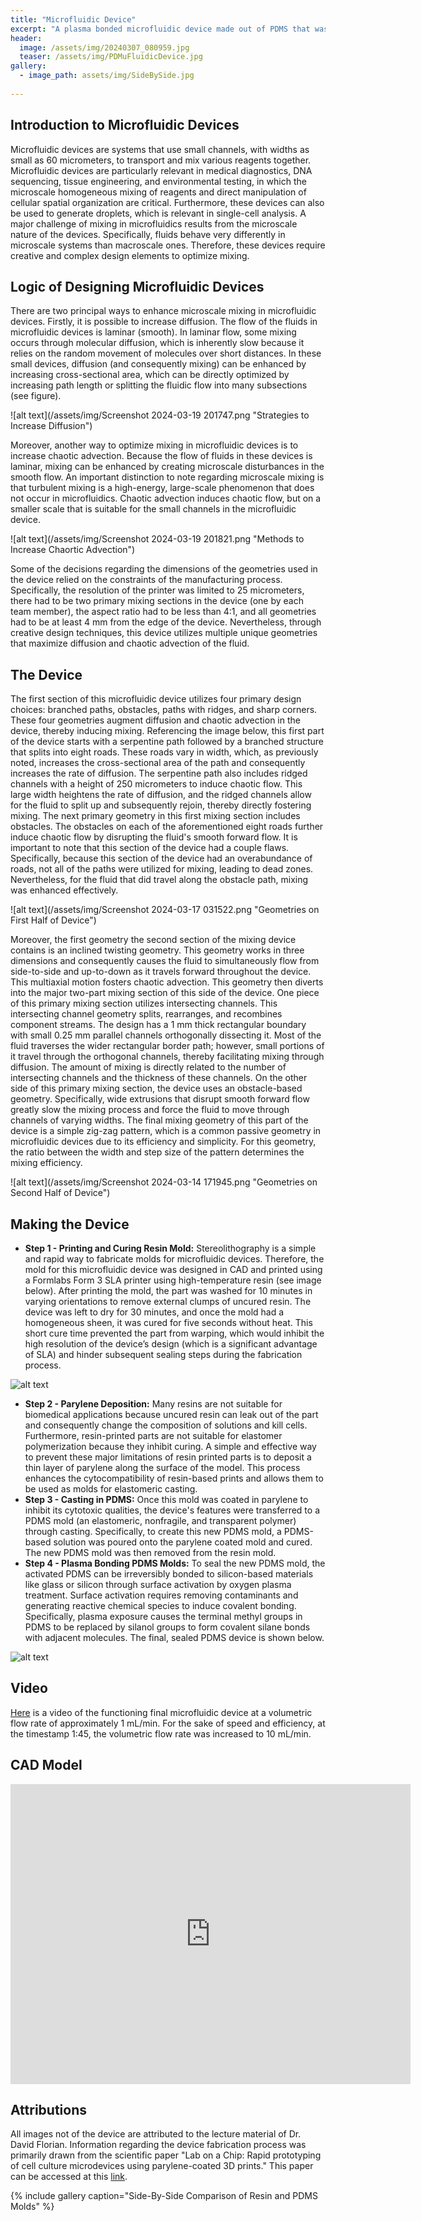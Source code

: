 ```yaml
---
title: "Microfluidic Device"
excerpt: "A plasma bonded microfluidic device made out of PDMS that was casted from a resin printed mold."
header:
  image: /assets/img/20240307_080959.jpg
  teaser: /assets/img/PDMuFluidicDevice.jpg
gallery:
  - image_path: assets/img/SideBySide.jpg
   
---
```


## Introduction to Microfluidic Devices

Microfluidic devices are systems that use small channels, with widths as small as 60 micrometers, to transport and mix various reagents together. Microfluidic devices are particularly relevant in medical diagnostics, DNA sequencing, tissue engineering, and environmental testing, in which the microscale homogeneous mixing of reagents and direct manipulation of cellular spatial organization are critical. Furthermore, these devices can also be used to generate droplets, which is relevant in single-cell analysis. A major challenge of mixing in microfluidics results from the microscale nature of the devices. Specifically, fluids behave very differently in microscale systems than macroscale ones. Therefore, these devices require creative and complex design elements to optimize mixing.  

## Logic of Designing Microfluidic Devices

There are two principal ways to enhance microscale mixing in microfluidic devices. Firstly, it is possible to increase diffusion. The flow of the fluids in microfluidic devices is laminar (smooth). In laminar flow, some mixing occurs through molecular diffusion, which is inherently slow because it relies on the random movement of molecules over short distances. In these small devices, diffusion (and consequently mixing) can be enhanced by increasing cross-sectional area, which can be directly optimized by increasing path length or splitting the fluidic flow into many subsections (see figure). 

![alt text](/assets/img/Screenshot 2024-03-19 201747.png "Strategies to Increase Diffusion")

Moreover, another way to optimize mixing in microfluidic devices is to increase chaotic advection. Because the flow of fluids in these devices is laminar, mixing can be enhanced by creating microscale disturbances in the smooth flow. An important distinction to note regarding microscale mixing is that turbulent mixing is a high-energy, large-scale phenomenon that does not occur in microfluidics. Chaotic advection induces chaotic flow, but on a smaller scale that is suitable for the small channels in the microfluidic device. 

![alt text](/assets/img/Screenshot 2024-03-19 201821.png "Methods to Increase Chaortic Advection")

Some of the decisions regarding the dimensions of the geometries used in the device relied on the constraints of the manufacturing process. Specifically, the resolution of the printer was limited to 25 micrometers, there had to be two primary mixing sections in the device (one by each team member), the aspect ratio had to be less than 4:1, and all geometries had to be at least 4 mm from the edge of the device. Nevertheless, through creative design techniques, this device utilizes multiple unique geometries that maximize diffusion and chaotic advection of the fluid.

## The Device

The first section of this microfluidic device utilizes four primary design choices: branched paths, obstacles, paths with ridges, and sharp corners. These four geometries augment diffusion and chaotic advection in the device, thereby inducing mixing. Referencing the image below, this first part of the device starts with a serpentine path followed by a branched structure that splits into eight roads. These roads vary in width, which, as previously noted, increases the cross-sectional area of the path and consequently increases the rate of diffusion. The serpentine path also includes ridged channels with a height of 250 micrometers to induce chaotic flow. This large width heightens the rate of diffusion, and the ridged channels allow for the fluid to split up and subsequently rejoin, thereby directly fostering mixing. The next primary geometry in this first mixing section includes obstacles. The obstacles on each of the aforementioned eight roads further induce chaotic flow by disrupting the fluid's smooth forward flow. It is important to note that this section of the device had a couple flaws. Specifically, because this section of the device had an overabundance of roads, not all of the paths were utilized for mixing, leading to dead zones. Nevertheless, for the fluid that did travel along the obstacle path, mixing was enhanced effectively.

![alt text](/assets/img/Screenshot 2024-03-17 031522.png "Geometries on First Half of Device")

Moreover, the first geometry the second section of the mixing device contains is an inclined twisting geometry. This geometry works in three dimensions and consequently causes the fluid to simultaneously flow from side-to-side and up-to-down as it travels forward throughout the device. This multiaxial motion fosters chaotic advection. This geometry then diverts into the major two-part mixing section of this side of the device. One piece of this primary mixing section utilizes intersecting channels. This intersecting channel geometry splits, rearranges, and recombines component streams. The design has a 1 mm thick rectangular boundary with small 0.25 mm parallel channels orthogonally dissecting it. Most of the fluid traverses the wider rectangular border path; however, small portions of it travel through the orthogonal channels, thereby facilitating mixing through diffusion. The amount of mixing is directly related to the number of intersecting channels and the thickness of these channels. On the other side of this primary mixing section, the device uses an obstacle-based geometry. Specifically, wide extrusions that disrupt smooth forward flow greatly slow the mixing process and force the fluid to move through channels of varying widths. The final mixing geometry of this part of the device is a simple zig-zag pattern, which is a common passive geometry in microfluidic devices due to its efficiency and simplicity. For this geometry, the ratio between the width and step size of the pattern determines the mixing efficiency. 

![alt text](/assets/img/Screenshot 2024-03-14 171945.png "Geometries on Second Half of Device")

## Making the Device

* **Step 1 - Printing and Curing Resin Mold:** Stereolithography is a simple and rapid way to fabricate molds for microfluidic devices. Therefore, the mold for this microfluidic device was designed in CAD and printed using a Formlabs Form 3 SLA printer using high-temperature resin (see image below). After printing the mold, the part was washed for 10 minutes in varying orientations to remove external clumps of uncured resin. The device was left to dry for 30 minutes, and once the mold had a homogeneous sheen, it was cured for five seconds without heat. This short cure time prevented the part from warping, which would inhibit the high resolution of the device’s design (which is a significant advantage of SLA) and hinder subsequent sealing steps during the fabrication process.  

![alt text](/assets/img/ResinMoldUFluidic.jpg "Resin Mold")

* **Step 2 - Parylene Deposition:** Many resins are not suitable for biomedical applications because uncured resin can leak out of the part and consequently change the composition of solutions and kill cells. Furthermore, resin-printed parts are not suitable for elastomer polymerization because they inhibit curing. A simple and effective way to prevent these major limitations of resin printed parts is to deposit a thin layer of parylene along the surface of the model. This process enhances the cytocompatibility of resin-based prints and allows them to be used as molds for elastomeric casting. 
* **Step 3 - Casting in PDMS:** Once this mold was coated in parylene to inhibit its cytotoxic qualities, the device's features were transferred to a PDMS mold (an elastomeric, nonfragile, and transparent polymer) through casting. Specifically, to create this new PDMS mold, a PDMS-based solution was poured onto the parylene coated mold and cured. The new PDMS mold was then removed from the resin mold.
* **Step 4 - Plasma Bonding PDMS Molds:** To seal the new PDMS mold, the activated PDMS can be irreversibly bonded to silicon-based materials like glass or silicon through surface activation by oxygen plasma treatment. Surface activation requires removing contaminants and generating reactive chemical species to induce covalent bonding. Specifically, plasma exposure causes the terminal methyl groups in PDMS to be replaced by silanol groups to form covalent silane bonds with adjacent molecules. The final, sealed PDMS device is shown below.

![alt text](/assets/img/PDMuFluidicDevice.jpg "Final PDMS Device")

## Video

[Here](https://youtu.be/6WT70_s9AQU) is a video of the functioning final microfluidic device at a volumetric flow rate of approximately 1 mL/min. For the sake of speed and efficiency, at the timestamp 1:45, the volumetric flow rate was increased to 10 mL/min.

## CAD Model
<iframe src="https://vanderbilt643.autodesk360.com/shares/public/SH512d4QTec90decfa6e4cdffd816f228146?mode=embed" width="640" height="480" allowfullscreen="true" webkitallowfullscreen="true" mozallowfullscreen="true"  frameborder="0"></iframe>

## Attributions

All images not of the device are attributed to the lecture material of Dr. David Florian. Information regarding the device fabrication process was primarily drawn from the scientific paper "Lab on a Chip: Rapid prototyping of cell culture microdevices using parylene-coated 3D prints." This paper can be accessed at this [link](https://doi.org/10.1039/D1LC00744K).

{% include gallery caption="Side-By-Side Comparison of Resin and PDMS Molds" %}

